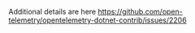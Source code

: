 Additional details are here
https://github.com/open-telemetry/opentelemetry-dotnet-contrib/issues/2206
